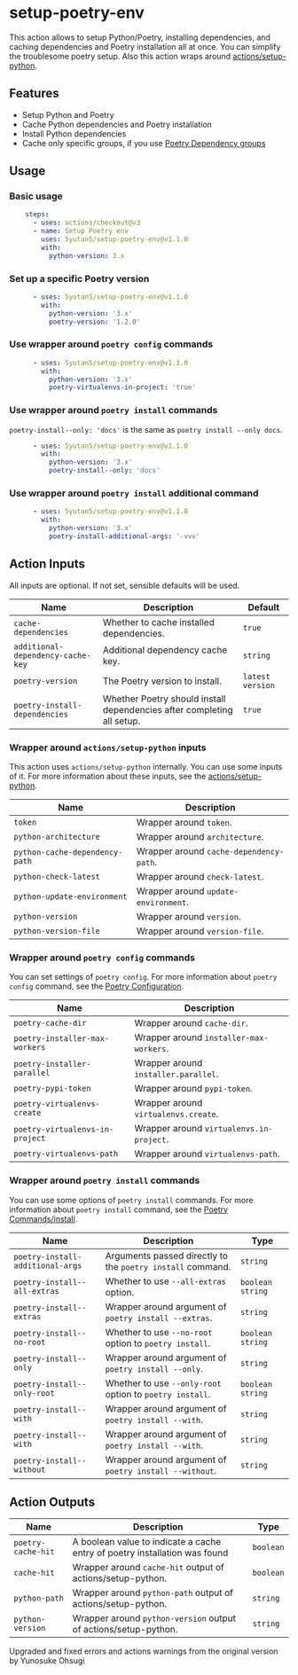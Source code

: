 # setup-poetry-env

This action allows to setup Python/Poetry, installing dependencies,
and caching dependencies and Poetry installation all at once.
You can simplify the troublesome poetry setup.
Also this action wraps around
[actions/setup-python](https://github.com/actions/setup-python).

## Features

- Setup Python and Poetry
- Cache Python dependencies and Poetry installation
- Install Python dependencies
- Cache only specific groups, if you use [Poetry Dependency groups](https://python-poetry.org/docs/managing-dependencies/)

## Usage

### Basic usage

```yml
    steps:
      - uses: actions/checkout@v3
      - name: Setup Poetry env
        uses: 5yutan5/setup-poetry-env@v1.1.0
        with:
          python-version: 3.x
```

### Set up a specific Poetry version

```yml
      - uses: 5yutan5/setup-poetry-env@v1.1.0
        with:
          python-version: '3.x'
          poetry-version: '1.2.0'
```

### Use wrapper around `poetry config` commands

```yml
      - uses: 5yutan5/setup-poetry-env@v1.1.0
        with:
          python-version: '3.x'
          poetry-virtualenvs-in-project: 'true'
```

### Use wrapper around `poetry install` commands

`poetry-install--only: 'docs'` is the same as `poetry install --only docs`.

```yml
      - uses: 5yutan5/setup-poetry-env@v1.1.0
        with:
          python-version: '3.x'
          poetry-install--only: 'docs'
```

### Use wrapper around `poetry install` additional command

```yml
      - uses: 5yutan5/setup-poetry-env@v1.1.0
        with:
          python-version: '3.x'
          poetry-install-additional-args: '-vvv'
```

## Action Inputs

All inputs are optional. If not set, sensible defaults will be used.

| Name | Description | Default |
| --- | --- | --- |
| `cache-dependencies` | Whether to cache installed dependencies. | `true` |
| `additional-dependency-cache-key` | Additional dependency cache key. | `string` |
| `poetry-version` | The Poetry version to install. | `latest version` |
| `poetry-install-dependencies` | Whether Poetry should install dependencies after completing all setup. | `true` |

### Wrapper around `actions/setup-python` inputs

This action uses `actions/setup-python` internally.
You can use some inputs of it.
For more information about these inputs, see the [actions/setup-python](https://github.com/actions/setup-python).

| Name | Description |
| --- | --- |
| `token` | Wrapper around `token`. |
| `python-architecture` | Wrapper around `architecture`. |
| `python-cache-dependency-path` | Wrapper around `cache-dependency-path`. |
| `python-check-latest` | Wrapper around `check-latest`. |
| `python-update-environment` | Wrapper around `update-environment`. |
| `python-version` | Wrapper around `version`. |
| `python-version-file` | Wrapper around `version-file`. |

### Wrapper around `poetry config` commands

You can set settings of `poetry config`.
For more information about `poetry config` command, see the [Poetry Configuration](https://python-poetry.org/docs/configuration/).

| Name | Description |
| --- | --- |
| `poetry-cache-dir` | Wrapper around `cache-dir`. |
| `poetry-installer-max-workers` | Wrapper around `installer-max-workers`. |
| `poetry-installer-parallel` | Wrapper around `installer.parallel`. |
| `poetry-pypi-token` | Wrapper around `pypi-token`. |
| `poetry-virtualenvs-create` | Wrapper around `virtualenvs.create`. |
| `poetry-virtualenvs-in-project` | Wrapper around `virtualenvs.in-project`. |
| `poetry-virtualenvs-path` | Wrapper around `virtualenvs-path`. |

### Wrapper around `poetry install` commands

You can use some options of `poetry install` commands.
For more information about `poetry install` command, see the [Poetry Commands/install](https://python-poetry.org/docs/cli/#install).

| Name | Description | Type |
| --- | --- | --- |
| `poetry-install-additional-args` | Arguments passed directly to the `poetry install` command. | `string` |
| `poetry-install--all-extras` | Whether to use `--all-extras` option. | `boolean string` |
| `poetry-install--extras` | Wrapper around argument of `poetry install --extras`. | `string` |
| `poetry-install--no-root` | Whether to use `--no-root` option to `poetry install`. | `boolean string` |
| `poetry-install--only` | Wrapper around argument of `poetry install --only`. | `string` |
| `poetry-install--only-root` | Whether to use `--only-root` option to `poetry install`. | `boolean string` |
| `poetry-install--with` | Wrapper around argument of `poetry install --with`. | `string` |
| `poetry-install--with` | Wrapper around argument of `poetry install --with`. | `string` |
| `poetry-install--without` | Wrapper around argument of `poetry install --without`. | `string` |

## Action Outputs

| Name | Description | Type |
| --- | --- | --- |
| `poetry-cache-hit` | A boolean value to indicate a cache entry of poetry installation was found | `boolean` |
| `cache-hit` | Wrapper around `cache-hit` output of actions/setup-python. | `boolean` |
| `python-path` | Wrapper around `python-path` output of actions/setup-python. | `string` |
| `python-version` | Wrapper around `python-version` output of actions/setup-python. | `string` |


Upgraded and fixed errors and actions warnings from the original version by Yunosuke Ohsugi
